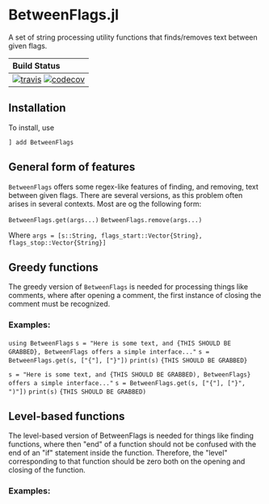 # BetweenFlags.jl

A set of string processing utility functions that finds/removes text between given flags.

| **Build Status**                                                           |
|:---------------------------------------------------------------------------|
| [![travis][travis-img]][travis-url] [![codecov][codecov-img]][codecov-url] |

[travis-img]: https://travis-ci.org/charleskawczynski/BetweenFlags.jl.svg?branch=master
[travis-url]: https://travis-ci.org/charleskawczynski/BetweenFlags.jl

[codecov-img]: https://codecov.io/gh/charleskawczynski/BetweenFlags.jl/branch/master/graph/badge.svg
[codecov-url]: https://codecov.io/gh/charleskawczynski/BetweenFlags.jl

## Installation

To install, use

`] add BetweenFlags`

## General form of features

`BetweenFlags` offers some regex-like features of finding,
and removing, text between given flags. There are several
versions, as this problem often arises in several contexts.
Most are og the following form:

`BetweenFlags.get(args...)`
`BetweenFlags.remove(args...)`
<!-- `BetweenFlags.replace(args...)` -->
<!-- `BetweenFlags.prepend(args...)` -->
<!-- `BetweenFlags.append(args...)` -->
Where
`args = [s::String, flags_start::Vector{String}, flags_stop::Vector{String}]`


## Greedy functions
  The greedy version of `BetweenFlags` is needed for processing
  things like comments, where after opening a comment, the first
  instance of closing the comment must be recognized.

###  Examples:

`using BetweenFlags`
`s = "Here is some text, and {THIS SHOULD BE GRABBED}, BetweenFlags offers a simple interface..."`
`s = BetweenFlags.get(s, ["{"], ["}"])`
`print(s)`
`{THIS SHOULD BE GRABBED}`

`s = "Here is some text, and {THIS SHOULD BE GRABBED), BetweenFlags} offers a simple interface..."`
`s = BetweenFlags.get(s, ["{"], ["}", ")"])`
`print(s)`
`{THIS SHOULD BE GRABBED)`


## Level-based functions
  The level-based version of BetweenFlags is needed for things
  like finding functions, where then "end" of a function should
  not be confused with the end of an "if" statement inside the
  function. Therefore, the "level" corresponding to that function
  should be zero both on the opening and closing of the function.

###  Examples:

